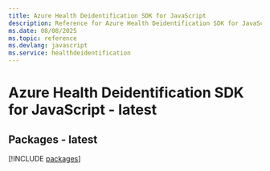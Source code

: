 ```yaml
---
title: Azure Health Deidentification SDK for JavaScript
description: Reference for Azure Health Deidentification SDK for JavaScript
ms.date: 08/08/2025
ms.topic: reference
ms.devlang: javascript
ms.service: healthdeidentification
---
```

# Azure Health Deidentification SDK for JavaScript - latest
## Packages - latest
[!INCLUDE [packages](health-deidentification-index.md)]